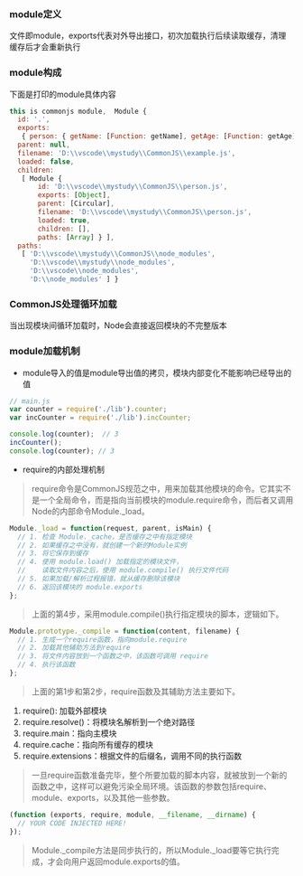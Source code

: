 ### module定义

文件即module，exports代表对外导出接口，初次加载执行后续读取缓存，清理缓存后才会重新执行

### module构成

下面是打印的module具体内容

```JavaScript
this is commonjs module,  Module {
  id: '.',
  exports:
   { person: { getName: [Function: getName], getAge: [Function: getAge] } },
  parent: null,
  filename: 'D:\\vscode\\mystudy\\CommonJS\\example.js',
  loaded: false,
  children:
   [ Module {
       id: 'D:\\vscode\\mystudy\\CommonJS\\person.js',
       exports: [Object],
       parent: [Circular],
       filename: 'D:\\vscode\\mystudy\\CommonJS\\person.js',
       loaded: true,
       children: [],
       paths: [Array] } ],
  paths:
   [ 'D:\\vscode\\mystudy\\CommonJS\\node_modules',
     'D:\\vscode\\mystudy\\node_modules',
     'D:\\vscode\\node_modules',
     'D:\\node_modules' ] }
```

### CommonJS处理循环加载

当出现模块间循环加载时，Node会直接返回模块的不完整版本

### module加载机制

+ module导入的值是module导出值的拷贝，模块内部变化不能影响已经导出的值

```JavaScript
// main.js
var counter = require('./lib').counter;
var incCounter = require('./lib').incCounter;

console.log(counter);  // 3
incCounter();
console.log(counter); // 3
```
+ require的内部处理机制

>require命令是CommonJS规范之中，用来加载其他模块的命令。它其实不是一个全局命令，而是指向当前模块的module.require命令，而后者又调用Node的内部命令Module._load。
```JavaScript
Module._load = function(request, parent, isMain) {
  // 1. 检查 Module._cache，是否缓存之中有指定模块
  // 2. 如果缓存之中没有，就创建一个新的Module实例
  // 3. 将它保存到缓存
  // 4. 使用 module.load() 加载指定的模块文件，
  //    读取文件内容之后，使用 module.compile() 执行文件代码
  // 5. 如果加载/解析过程报错，就从缓存删除该模块
  // 6. 返回该模块的 module.exports
};
```
>上面的第4步，采用module.compile()执行指定模块的脚本，逻辑如下。
```JavaScript
Module.prototype._compile = function(content, filename) {
  // 1. 生成一个require函数，指向module.require
  // 2. 加载其他辅助方法到require
  // 3. 将文件内容放到一个函数之中，该函数可调用 require
  // 4. 执行该函数
};
```
>上面的第1步和第2步，require函数及其辅助方法主要如下。

1. require(): 加载外部模块
2. require.resolve()：将模块名解析到一个绝对路径
3. require.main：指向主模块
4. require.cache：指向所有缓存的模块
5. require.extensions：根据文件的后缀名，调用不同的执行函数

>一旦require函数准备完毕，整个所要加载的脚本内容，就被放到一个新的函数之中，这样可以避免污染全局环境。该函数的参数包括require、module、exports，以及其他一些参数。
```JavaScript
(function (exports, require, module, __filename, __dirname) {
  // YOUR CODE INJECTED HERE!
});
```
>Module._compile方法是同步执行的，所以Module._load要等它执行完成，才会向用户返回module.exports的值。
